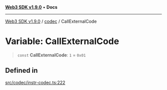 [**Web3 SDK v1.9.0**](../../../README.md) • **Docs**

***

[Web3 SDK v1.9.0](../../../globals.md) / [codec](../README.md) / CallExternalCode

# Variable: CallExternalCode

> `const` **CallExternalCode**: `1` = `0x01`

## Defined in

[src/codec/instr-codec.ts:222](https://github.com/Mystic-Nayy/alephium-web3/blob/c1afd789a197ce5fe21f08c2965942090157c33d/packages/web3/src/codec/instr-codec.ts#L222)
